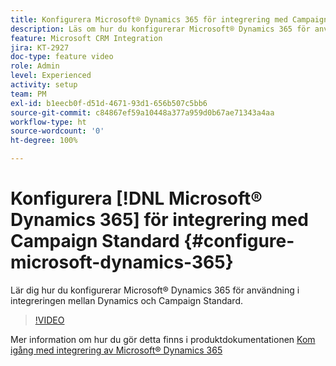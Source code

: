 ```yaml
---
title: Konfigurera Microsoft® Dynamics 365 för integrering med Campaign Standard
description: Läs om hur du konfigurerar Microsoft® Dynamics 365 för användning i integreringen mellan Dynamics och Campaign Standard.
feature: Microsoft CRM Integration
jira: KT-2927
doc-type: feature video
role: Admin
level: Experienced
activity: setup
team: PM
exl-id: b1eecb0f-d51d-4671-93d1-656b507c5bb6
source-git-commit: c84867ef59a10448a377a959d0b67ae71343a4aa
workflow-type: ht
source-wordcount: '0'
ht-degree: 100%

---
```


# Konfigurera [!DNL Microsoft® Dynamics 365] för integrering med Campaign Standard {#configure-microsoft-dynamics-365}

Lär dig hur du konfigurerar Microsoft® Dynamics 365 för användning i integreringen mellan Dynamics och Campaign Standard.

>[!VIDEO](https://video.tv.adobe.com/v/27637?quality=12&learn=on)

Mer information om hur du gör detta finns i produktdokumentationen [Kom igång med integrering av Microsoft® Dynamics 365](https://experienceleague.adobe.com/docs/campaign-standard/using/integrating-with-adobe-cloud/campaign-and-microsoft-dynamics-365/d365-acs-get-started.html?lang=sv)
